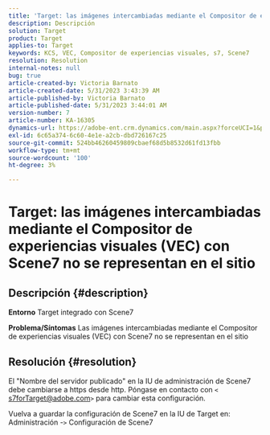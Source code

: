 ```yaml
---
title: 'Target: las imágenes intercambiadas mediante el Compositor de experiencias visuales (VEC) con Scene7 no se representan en el sitio'
description: Descripción
solution: Target
product: Target
applies-to: Target
keywords: KCS, VEC, Compositor de experiencias visuales, s7, Scene7
resolution: Resolution
internal-notes: null
bug: true
article-created-by: Victoria Barnato
article-created-date: 5/31/2023 3:43:39 AM
article-published-by: Victoria Barnato
article-published-date: 5/31/2023 3:44:01 AM
version-number: 7
article-number: KA-16305
dynamics-url: https://adobe-ent.crm.dynamics.com/main.aspx?forceUCI=1&pagetype=entityrecord&etn=knowledgearticle&id=717b5d51-65ff-ed11-8f6e-6045bd006149
exl-id: 6c65a374-6c60-4e1e-a2cb-dbd726167c25
source-git-commit: 524bb46260459809cbaef68d5b8532d61fd13fbb
workflow-type: tm+mt
source-wordcount: '100'
ht-degree: 3%

---
```


# Target: las imágenes intercambiadas mediante el Compositor de experiencias visuales (VEC) con Scene7 no se representan en el sitio

## Descripción {#description}

<b>Entorno</b>
Target integrado con Scene7

<b>Problema/Síntomas</b>
Las imágenes intercambiadas mediante el Compositor de experiencias visuales (VEC) con Scene7 no se representan en el sitio


## Resolución {#resolution}


El &quot;Nombre del servidor publicado&quot; en la IU de administración de Scene7 debe cambiarse a https desde http. Póngase en contacto con `<` [s7forTarget@adobe.com](mailto:s7forTarget@adobe.com)`>`  para cambiar esta configuración.

Vuelva a guardar la configuración de Scene7 en la IU de Target en: Administración -`>`  Configuración de Scene7
